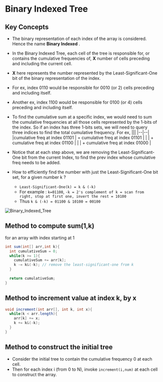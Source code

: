 # Binary Indexed Tree

## Key Concepts
- The binary representation of each index of the array is considered. Hence the name **Binary Indexed** .
- In the Binary Indexed Tree, each cell of the tree is responsible for, or contains the cumulative frequencies of, **X** number of cells preceding and including the current cell.
- **X** here represents the number represented by the Least-Significant-One bit of the binary representation of the index.
- For ex, index 0110 would be responsible for 0010 (or 2) cells preceding and including itself.
- Another ex, index 1100 would be responsible for 0100 (or 4) cells preceding and including itself.
- To find the cumulative sum at a specific index, we would need to sum the cumulative frequencies at all those cells represented by the 1-bits of the index. 
  So if an index has three 1-bits sets, we will need to query three indices to find the total cumulative frequency.
  For ex, 
  |||
  |--|--|
  |cumulative freq at index 01101 | = cumulative freq at index 01101 |
  | | + cumulative freq at index 01100 |
  | | + cumulative freq at index 01000 |
  
- Notice that at each step above, we are removing the Least-Significant-One bit from the current Index, to find the prev index whose cumulative freq needs to be added. 
- How to efficiently find the number with just the Least-Significant-One bit set, for a given number k ?
  - ```Least-Significant-One(k) = k & (-k)```
  - For example : ```k=01100```, ```-k = 2's complement of k = scan from right, stop at first one, invert the rest = 10100```
  - Thus ```k & (-k) = 01100 & 10100 = 00100```
     

![Binary_Indexed_Tree](https://user-images.githubusercontent.com/13499858/144253536-c92e9ead-2d1f-41bf-a8d8-f43f38aa335f.png)

## Method to compute sum(1,k)
for an array with index starting at 1

```java
int sum(int[] arr,int k){
  int cumulativeSum = 0;
  while(k >= 1){
    cumulativeSum += arr[k];
    k -= k&(-k); // remove the least-significant-one from k
  }
  
  return cumulativeSum;
}
```

## Method to increment value at index k, by x

```java
void increment(int arr[], int k, int x){
  while(k < arr.length){
    arr[k] += x;
    k += k&(-k);
  }
}
```

## Method to construct the initial tree
- Consider the initial tree to contain the cumulative frequency 0 at each cell.
- Then for each index i (from 0 to N), invoke ```increment(i,num)``` at each cell to construct the array.


